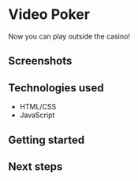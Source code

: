 # Video Poker

Now you can play outside the casino!  

## Screenshots

## Technologies used
* HTML/CSS
* JavaScript

## Getting started

## Next steps